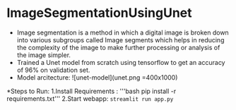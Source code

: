 # ImageSegmentationUsingUnet
* Image segmentation is a method in which a digital image is broken down into various subgroups called Image segments which helps in reducing the complexity of the image to make further processing or analysis of the image simpler.
* Trained a Unet model from scratch using tensorflow to get an accuracy of 96% on validation set.
* Model arcitecture:
![unet-model](unet.png =400x1000)

*Steps to Run:
  1.Install Requirements : '''bash pip install -r requirements.txt'''
  2.Start webapp: `streamlit run app.py`
